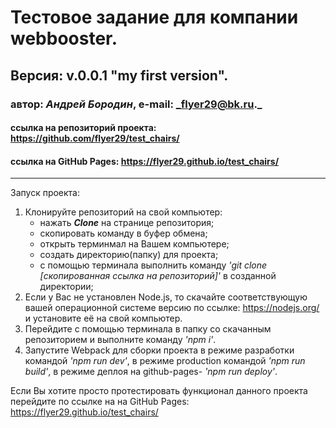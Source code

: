 # Тестовое задание для компании webbooster.
## Версия: v.0.0.1 "my first version".
### автор: *Андрей Бородин*, e-mail: _flyer29@bk.ru._
#### ссылка на репозиторий проекта: https://github.com/flyer29/test_chairs/
#### ссылка на GitHub Pages: https://flyer29.github.io/test_chairs/
-------------------------------------------------------

Запуск проекта:
1. Клонируйте репозиторий на свой компьютер:
    * нажать **_Clone_** на странице репозитория;
    * скопировать команду в буфер обмена;
    * открыть терминмал на Вашем компьютере;
    * создать директорию(папку) для проекта;
    * с помощью терминала выполнить команду _'git clone [скопированная ссылка на репозиторий]'_ в созданной директории;
2. Если у Вас не установлен Node.js, то скачайте соответствующую вашей операционной системе версию по ссылке: https://nodejs.org/ и установите её на свой компьютер.
3. Перейдите с помощью терминала в папку со скачанным репозиторием и выполните команду _'npm i'_.
4. Запустите Webpack для сборки проекта в режиме разработки командой _'npm run dev'_, в режиме production командой _'npm run build'_, в режиме деплоя на github-pages- _'npm run deploy'_.

Если Вы хотите просто протестировать функционал данного проекта перейдите по ссылке на на GitHub Pages: https://flyer29.github.io/test_chairs/

